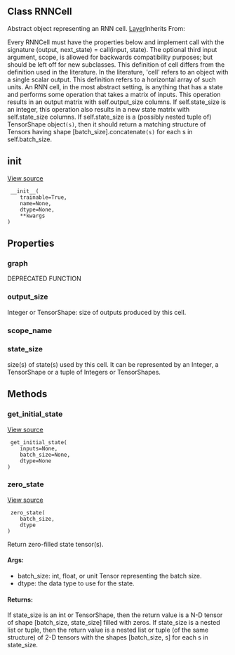 ## Class RNNCell
Abstract object representing an RNN cell.
[Layer](https://tensorflow.google.cn/api_docs/python/tf/compat/v1/layers/Layer)Inherits From: 

Every RNNCell must have the properties below and implement call with the signature (output, next_state) = call(input, state). The optional third input argument, scope, is allowed for backwards compatibility purposes; but should be left off for new subclasses.
This definition of cell differs from the definition used in the literature. In the literature, 'cell' refers to an object with a single scalar output. This definition refers to a horizontal array of such units.
An RNN cell, in the most abstract setting, is anything that has a state and performs some operation that takes a matrix of inputs. This operation results in an output matrix with self.output_size columns. If self.state_size is an integer, this operation also results in a new state matrix with self.state_size columns. If self.state_size is a (possibly nested tuple of) TensorShape object`(s)`, then it should return a matching structure of Tensors having shape [batch_size].concatenate`(s)` for each s in self.batch_size.
## __init__
[View source](https://github.com/tensorflow/tensorflow/blob/r2.0/tensorflow/python/ops/rnn_cell_impl.py#L205-L212)


```
 __init__(
    trainable=True,
    name=None,
    dtype=None,
    **kwargs
)
```
## Properties
### graph
DEPRECATED FUNCTION
### output_size
Integer or TensorShape: size of outputs produced by this cell.
### scope_name
### state_size
size(s) of state(s) used by this cell.
It can be represented by an Integer, a TensorShape or a tuple of Integers or TensorShapes.
## Methods
### get_initial_state
[View source](https://github.com/tensorflow/tensorflow/blob/r2.0/tensorflow/python/ops/rnn_cell_impl.py#L281-L309)


```
 get_initial_state(
    inputs=None,
    batch_size=None,
    dtype=None
)
```
### zero_state
[View source](https://github.com/tensorflow/tensorflow/blob/r2.0/tensorflow/python/ops/rnn_cell_impl.py#L311-L340)


```
 zero_state(
    batch_size,
    dtype
)
```
Return zero-filled state tensor(s).
#### Args:
- batch_size: int, float, or unit Tensor representing the batch size.
- dtype: the data type to use for the state.
#### Returns:
If state_size is an int or TensorShape, then the return value is a N-D tensor of shape [batch_size, state_size] filled with zeros.
If state_size is a nested list or tuple, then the return value is a nested list or tuple (of the same structure) of 2-D tensors with the shapes [batch_size, s] for each s in state_size.
